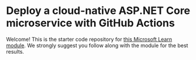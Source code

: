 # Deploy a cloud-native ASP.NET Core microservice with GitHub Actions

Welcome! This is the starter code repository for [this Microsoft Learn module](https://docs.microsoft.com/learn/modules/microservices-devops-aspnet-core/). We strongly suggest you follow along with the module for the best results.
